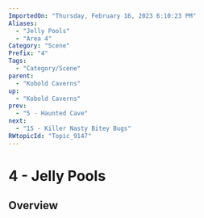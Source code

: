 ```yaml
---
ImportedOn: "Thursday, February 16, 2023 6:10:23 PM"
Aliases:
  - "Jelly Pools"
  - "Area 4"
Category: "Scene"
Prefix: "4"
Tags:
  - "Category/Scene"
parent:
  - "Kobold Caverns"
up:
  - "Kobold Caverns"
prev:
  - "5 - Haunted Cave"
next:
  - "15 - Killer Nasty Bitey Bugs"
RWtopicId: "Topic_9147"
---
```

# 4 - Jelly Pools
## Overview

